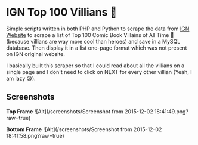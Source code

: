 # IGN Top 100 Villians :hocho:

Simple scripts written in both PHP and Python to scrape the data from [IGN Website](http://ca.ign.com/top/comic-book-villains/) to scrape a list of Top 100 Comic Book Villains of All Time :hocho: (because villians are way more cool than heroes) and save in a MySQL database.
Then display it in a list one-page format which was not present on IGN original website.

I basically built this scraper so that I could read about all the villians on a single page and I don't need to click on NEXT for every other villian (Yeah, I am lazy :sleepy:).


## Screenshots
**Top Frame**
![Alt](/screenshots/Screenshot from 2015-12-02 18:41:49.png?raw=true)

**Bottom Frame**
![Alt](/screenshots/Screenshot from 2015-12-02 18:41:58.png?raw=true)
